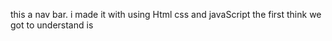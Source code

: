 this a nav bar.
i made it with using Html css and javaScript
the first think we got to understand is
